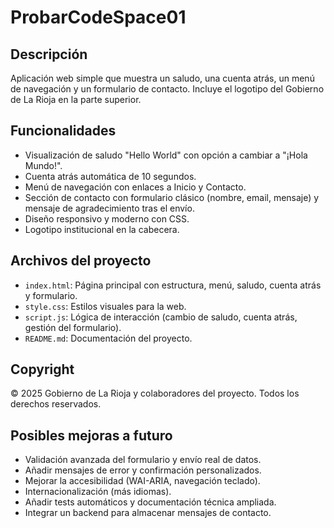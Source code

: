 # ProbarCodeSpace01

## Descripción
Aplicación web simple que muestra un saludo, una cuenta atrás, un menú de navegación y un formulario de contacto. Incluye el logotipo del Gobierno de La Rioja en la parte superior.

## Funcionalidades
- Visualización de saludo "Hello World" con opción a cambiar a "¡Hola Mundo!".
- Cuenta atrás automática de 10 segundos.
- Menú de navegación con enlaces a Inicio y Contacto.
- Sección de contacto con formulario clásico (nombre, email, mensaje) y mensaje de agradecimiento tras el envío.
- Diseño responsivo y moderno con CSS.
- Logotipo institucional en la cabecera.

## Archivos del proyecto
- `index.html`: Página principal con estructura, menú, saludo, cuenta atrás y formulario.
- `style.css`: Estilos visuales para la web.
- `script.js`: Lógica de interacción (cambio de saludo, cuenta atrás, gestión del formulario).
- `README.md`: Documentación del proyecto.

## Copyright
© 2025 Gobierno de La Rioja y colaboradores del proyecto. Todos los derechos reservados.

## Posibles mejoras a futuro
- Validación avanzada del formulario y envío real de datos.
- Añadir mensajes de error y confirmación personalizados.
- Mejorar la accesibilidad (WAI-ARIA, navegación teclado).
- Internacionalización (más idiomas).
- Añadir tests automáticos y documentación técnica ampliada.
- Integrar un backend para almacenar mensajes de contacto.
